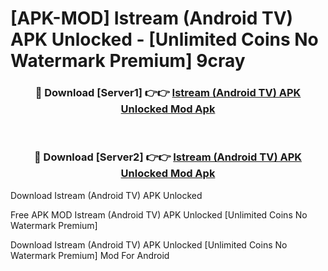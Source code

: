 # [APK-MOD] Istream (Android TV) APK Unlocked - [Unlimited Coins No Watermark Premium] 9cray



<div align="center">
<h3>🔴 Download [Server1] 👉👉 <a href="https://momento.my/?title=Istream_(Android_TV)_APK_Unlocked">Istream (Android TV) APK Unlocked Mod Apk</a></h3><br>

<h3>🔴 Download [Server2] 👉👉 <a href="https://momento.my/?title=Istream_(Android_TV)_APK_Unlocked">Istream (Android TV) APK Unlocked Mod Apk</a></h3>
</div>



Download Istream (Android TV) APK Unlocked 

Free APK MOD Istream (Android TV) APK Unlocked [Unlimited Coins No Watermark Premium]

Download Istream (Android TV) APK Unlocked [Unlimited Coins No Watermark Premium] Mod For Android
